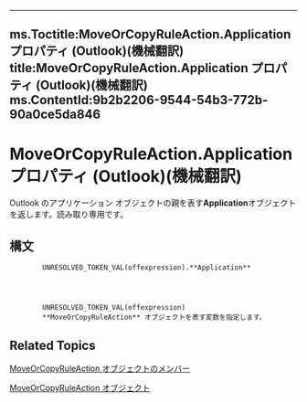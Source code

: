 

---
ms.Toctitle:MoveOrCopyRuleAction.Application プロパティ (Outlook)(機械翻訳)
title:MoveOrCopyRuleAction.Application プロパティ (Outlook)(機械翻訳)
ms.ContentId:9b2b2206-9544-54b3-772b-90a0ce5da846
---
# MoveOrCopyRuleAction.Application プロパティ (Outlook)(機械翻訳)




Outlook のアプリケーション オブジェクトの親を表す**Application**オブジェクトを返します。読み取り専用です。

## 構文

            UNRESOLVED_TOKEN_VAL(offexpression).**Application**




            UNRESOLVED_TOKEN_VAL(offexpression)
            **MoveOrCopyRuleAction** オブジェクトを表す変数を指定します。



## Related Topics

[MoveOrCopyRuleAction オブジェクトのメンバー](39b240af-e9a0-f28a-99eb-0d4487af972c.md)

[MoveOrCopyRuleAction オブジェクト](db951ad8-0d05-1696-acf4-c1da4fbdee33.md)





